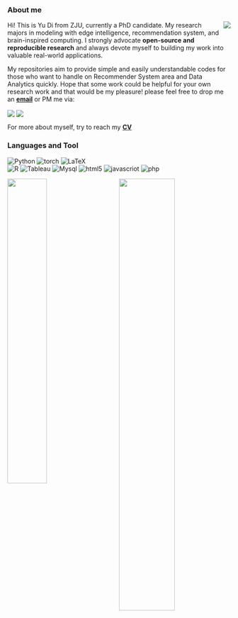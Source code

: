 ### About me

<img align='right' src="https://github-readme-stats.vercel.app/api?username=AmazingDD&show_icons=true&theme=vue&hide_border=true">

Hi! This is Yu Di from ZJU, currently a PhD candidate. My research majors in modeling with edge intelligence, recommendation system, and brain-inspired computing. I strongly advocate **open-source and reproducible research** and always devote myself to building my work into valuable real-world applications.

My repositories aim to provide simple and easily understandable codes for those who want to handle on Recommender System area and Data Analytics quickly.
Hope that some work could be helpful for your own research work and that would be my pleasure! please feel free to drop me an [**email**](mailto:yudi2023@zju.edu.cn) or PM me via:

<a alt='LinkedIn' href='https://www.linkedin.com/in/yudimars/'><img align='center' src='https://img.shields.io/badge/LinkedIn-yudimars-blue?style=social&logo=linkedin'></a> <a alt='WeChat' href='https://github.com/AmazingDD/AmazingDD/blob/main/WechatIMG93.jpeg'><img align='center' src='https://img.shields.io/badge/WeChat-yd1172392977-blue?style=social&logo=wechat'></a>

For more about myself, try to reach my [**CV**](http://amazingdd.github.io/)

### Languages and Tool

![Python](https://img.shields.io/badge/python-3670A0?logo=python&logoColor=white) 
![torch](https://img.shields.io/badge/torch-EE4C2C?logo=pytorch&logoColor=white) 
![LaTeX](https://img.shields.io/badge/latex-%23008080.svg?logo=latex&logoColor=white) 	
![R](https://img.shields.io/badge/R-%23E34F26.svg?logo=R&logoColor=white&color=00bfff) 
![Tableau](https://img.shields.io/badge/Tableau-%2311AB00.svg?logo=Tableau&logoColor=white) 
![Mysql](https://img.shields.io/badge/MySQL-%234479A1?logo=mysql&logoColor=white)
![html5](https://img.shields.io/badge/html5-%23E34F26?style=flat&logo=html5&logoColor=white)
![javascriot](https://img.shields.io/badge/javascript-%23F7DF1E?logo=JavaScript&logoColor=white)
![php](https://img.shields.io/badge/php-%23777BB4?logo=php&logoColor=white)
<!-- ![Tableau](https://img.shields.io/badge/Tableau-%2311AB00.svg?style=for-the-badge&logo=Tableau&logoColor=white)  -->


<img align='left' width=42% src="https://github-readme-stats.vercel.app/api/top-langs/?username=AmazingDD&layout=compact&theme=vue&hide_border=True" />
<img align='right' width=50% src="https://github-readme-streak-stats.herokuapp.com?user=amazingDD&theme=vue&hide_border=true" />



